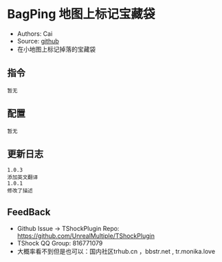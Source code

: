 # BagPing 地图上标记宝藏袋

- Authors: Cai
- Source: [github](https://github.com/THEXN/CaiPlugins)
- 在小地图上标记掉落的宝藏袋

## 指令

```
暂无
```

## 配置

```
暂无
```

## 更新日志

```
1.0.3
添加英文翻译
1.0.1
修改了描述
```

## FeedBack

- Github Issue -> TShockPlugin Repo: https://github.com/UnrealMultiple/TShockPlugin
- TShock QQ Group: 816771079
- 大概率看不到但是也可以：国内社区trhub.cn ，bbstr.net , tr.monika.love

